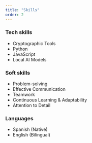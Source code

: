 ```yaml
---
title: "Skills"
order: 2
---
```


### Tech skills
- Cryptographic Tools
- Python
- JavaScript
- Local AI Models

### Soft skills
- Problem-solving
- Effective Communication
- Teamwork
- Continuous Learning & Adaptability
- Attention to Detail

### Languages
- Spanish (Native)
- English (Bilingual)
